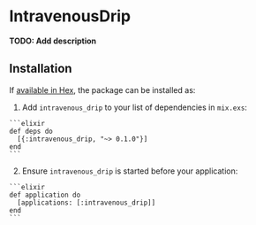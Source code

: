# IntravenousDrip

**TODO: Add description**

## Installation

If [available in Hex](https://hex.pm/docs/publish), the package can be installed as:

  1. Add `intravenous_drip` to your list of dependencies in `mix.exs`:

    ```elixir
    def deps do
      [{:intravenous_drip, "~> 0.1.0"}]
    end
    ```

  2. Ensure `intravenous_drip` is started before your application:

    ```elixir
    def application do
      [applications: [:intravenous_drip]]
    end
    ```

